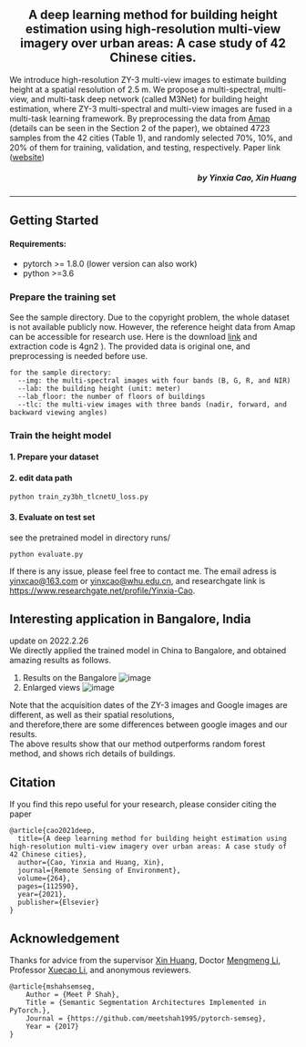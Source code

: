 <h2 align="center">A deep learning method for building height estimation using high-resolution multi-view imagery over urban areas: A case study of 42 Chinese cities.</h2>

We introduce high-resolution ZY-3 multi-view images to estimate building height at a spatial resolution of 2.5 m. We propose a multi-spectral, multi-view, and multi-task deep network (called M3Net) for building height estimation, where ZY-3 multi-spectral and multi-view images are fused in a multi-task learning framework. By preprocessing the data from [Amap](https://amap.com) (details can be seen in the Section 2 of the paper), we obtained 4723 samples from the 42 cities (Table 1), and randomly selected 70%, 10%, and 20% of them for training, validation, and testing, respectively. Paper link ([website](https://www.sciencedirect.com/science/article/pii/S0034425721003102))

<h5 align="right">by Yinxia Cao, Xin Huang </h5>

---------------------


## Getting Started

#### Requirements:
- pytorch >= 1.8.0 (lower version can also work)
- python >=3.6

### Prepare the training set

See the sample directory. Due to the copyright problem, the whole dataset is not available publicly now.
However, the reference height data from Amap can be accessible for research use. Here is the download [link](https://pan.baidu.com/s/1bBTvZcPM6PeOXxxW3j_jOg) and extraction code is 4gn2 ). The provided data is original one, and preprocessing is needed before use.
```
for the sample directory:
  --img: the multi-spectral images with four bands (B, G, R, and NIR)
  --lab: the building height (unit: meter)
  --lab_floor: the number of floors of buildings 
  --tlc: the multi-view images with three bands (nadir, forward, and backward viewing angles)
```

### Train the height model
#### 1. Prepare your dataset
#### 2. edit data path
```
python train_zy3bh_tlcnetU_loss.py
```

#### 3. Evaluate on test set
see the pretrained model in directory runs/
```
python evaluate.py
```

If there is any issue, please feel free to contact me. The email adress is yinxcao@163.com or yinxcao@whu.edu.cn, and researchgate link is  https://www.researchgate.net/profile/Yinxia-Cao.

## Interesting application in Bangalore, India
update on 2022.2.26   
We directly applied the trained model in China to Bangalore, and obtained amazing results as follows.
1. Results on the Bangalore
![image](https://user-images.githubusercontent.com/39206462/155845595-80a7cecb-ae88-4ef6-bcd2-f9dabaea6771.png)
2. Enlarged views
![image](https://user-images.githubusercontent.com/39206462/155845516-f891da88-a178-4fd6-9edc-8eb5bcb26278.png)

Note that the acquisition dates of the ZY-3 images and Google images are different, as well as their spatial resolutions,   
and therefore,there are some differences between google images and our results.  
The above results show that our method outperforms random forest method, and shows rich details of buildings.


## Citation

If you find this repo useful for your research, please consider citing the paper
```
@article{cao2021deep,
  title={A deep learning method for building height estimation using high-resolution multi-view imagery over urban areas: A case study of 42 Chinese cities},
  author={Cao, Yinxia and Huang, Xin},
  journal={Remote Sensing of Environment},
  volume={264},
  pages={112590},
  year={2021},
  publisher={Elsevier}
}
```
## Acknowledgement
Thanks for advice from the supervisor [Xin Huang](https://scholar.google.com/citations?user=TS6FzEwAAAAJ&hl=zh-CN), Doctor [Mengmeng Li](https://scholar.google.com/citations?user=TwTgEzwAAAAJ&hl=en), Professor [Xuecao Li](https://scholar.google.com.hk/citations?user=r2p47SEAAAAJ&hl=zh-CN), and anonymous reviewers.
```
@article{mshahsemseg,
    Author = {Meet P Shah},
    Title = {Semantic Segmentation Architectures Implemented in PyTorch.},
    Journal = {https://github.com/meetshah1995/pytorch-semseg},
    Year = {2017}
}
```

